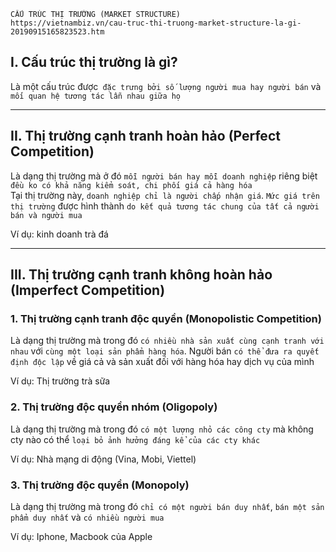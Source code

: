 
    CẤU TRÚC THỊ TRƯỜNG (MARKET STRUCTURE)
    https://vietnambiz.vn/cau-truc-thi-truong-market-structure-la-gi-20190915165823523.htm

## I. Cấu trúc thị trường là gì?
  Là một cấu trúc được` đặc trưng bởi số lượng người mua hay người bán` và `mối quan hệ tương tác lẫn nhau giữa họ`

------------------------------------------------------------------------------------------------------

## II. Thị trường cạnh tranh hoàn hảo (Perfect Competition)
  Là dạng thị trường mà ở đó `mỗi người bán hay mỗi doanh nghiệp` riêng biệt `đều ko có khả năng kiểm soát, chi phối giá cả hàng hóa` \
  Tại thị trường này, `doanh nghiệp chỉ là người chấp nhận giá`. `Mức giá trên thị trường` được hình thành `do kết quả tương tác chung của tất cả người bán và người mua`

  Ví dụ: kinh doanh trà đá

------------------------------------------------------------------------------------------------------

## III. Thị trường cạnh tranh không hoàn hảo (Imperfect Competition)

### 1. Thị trường cạnh tranh độc quyền (Monopolistic Competition)
  Là dạng thị trường mà trong đó `có nhiều nhà sản xuất cùng cạnh tranh với nhau` với `cùng một loại sản phẩm hàng hóa`. Người bán `có thể đưa ra quyết định độc lập` về giá cả và sản xuất đối với hàng hóa hay dịch vụ của mình

  Ví dụ: Thị trường trà sữa

### 2. Thị trường độc quyền nhóm (Oligopoly)
  Là dạng thị trường mà trong đó `có một lượng nhỏ các công cty` mà không cty nào có thể `loại bỏ ảnh hưởng đáng kể của các cty khác`

  Ví dụ: Nhà mạng di động (Vina, Mobi, Viettel)

### 3. Thị trường độc quyền (Monopoly)
  Là dạng thị trường mà trong đó `chỉ có một người bán duy nhất`, `bán một sản phẩm duy nhất` và `có nhiều người mua`

  Ví dụ: Iphone, Macbook của Apple